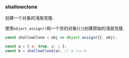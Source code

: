 ### shallowclone

创建一个对象的浅层克隆. 

使用`object.assign()`和一个空的对象(`{}`)创建原始的浅层克隆. 

```js
const shallowClone = obj => Object.assign({}, obj);
```

```js
const a = { x: true, y: 1 };
const b = shallowClone(a); // a !== b
```